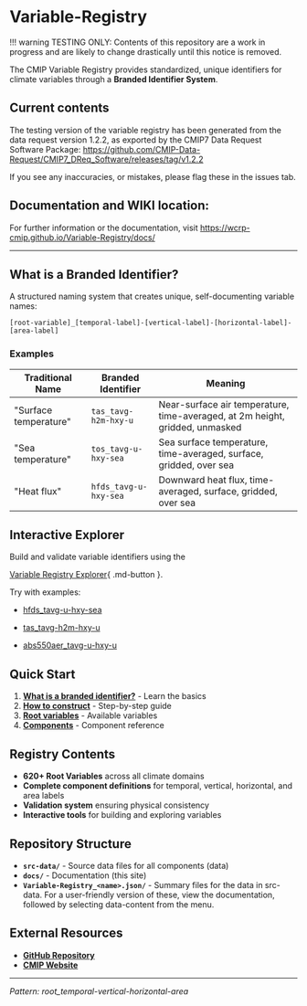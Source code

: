 # Variable-Registry
!!! warning TESTING ONLY: 
    Contents of this repository are a work in progress and are likely to change drastically until this notice is removed. 

The CMIP Variable Registry provides standardized, unique identifiers for climate variables through a **Branded Identifier System**.


## Current contents
The testing version of the variable registry has been generated from the data request version 1.2.2, as exported by the CMIP7 Data Request Software Package: https://github.com/CMIP-Data-Request/CMIP7_DReq_Software/releases/tag/v1.2.2

If you see any inaccuracies, or mistakes, please flag these in the issues tab. 

## Documentation and WIKI location:
For further information or the documentation, visit https://wcrp-cmip.github.io/Variable-Registry/docs/

--- 


## What is a Branded Identifier?

A structured naming system that creates unique, self-documenting variable names:

```
[root-variable]_[temporal-label]-[vertical-label]-[horizontal-label]-[area-label]
```

### Examples

| Traditional Name | Branded Identifier | Meaning |
|------------------|-------------------|---------|
| "Surface temperature" | `tas_tavg-h2m-hxy-u` | Near-surface air temperature, time-averaged, at 2m height, gridded, unmasked |
| "Sea temperature" | `tos_tavg-u-hxy-sea` | Sea surface temperature, time-averaged, surface, gridded, over sea |
| "Heat flux" | `hfds_tavg-u-hxy-sea` | Downward heat flux, time-averaged, surface, gridded, over sea |

## Interactive Explorer

Build and validate variable identifiers using the 

[Variable Registry Explorer](https://wcrp-cmip.github.io/Variable-Registry/docs/variable-builder.html){ .md-button }.



Try with examples:

- [hfds_tavg-u-hxy-sea](https://wcrp-cmip.github.io/Variable-Registry/docs/variable-builder.html?branding=hfds_tavg-u-hxy-sea)

- [tas_tavg-h2m-hxy-u](https://wcrp-cmip.github.io/Variable-Registry/docs/variable-builder.html?branding=tas_tavg-h2m-hxy-u)

- [abs550aer_tavg-u-hxy-u](https://wcrp-cmip.github.io/Variable-Registry/docs/variable-builder.html?branding=abs550aer_tavg-u-hxy-u)

## Quick Start

1. **[What is a branded identifier?](https://wcrp-cmip.github.io/Variable-Registry/docs/branded-identifier/01-what-is-branded-identifier/)** - Learn the basics
2. **[How to construct](https://wcrp-cmip.github.io/Variable-Registry/docs/branded-identifier/02_How%20to%20Construct/01_general_structure/)** - Step-by-step guide  
3. **[Root variables](https://wcrp-cmip.github.io/Variable-Registry/docs/branded-identifier/04_root-variables/01_what_is_a_root_variable/)** - Available variables
4. **[Components](https://wcrp-cmip.github.io/Variable-Registry/docs/branded-identifier/05_what_are_the_components/)** - Component reference

## Registry Contents

- **620+ Root Variables** across all climate domains
- **Complete component definitions** for temporal, vertical, horizontal, and area labels
- **Validation system** ensuring physical consistency
- **Interactive tools** for building and exploring variables

## Repository Structure

- **`src-data/`** - Source data files for all components (data)
- **`docs/`** - Documentation (this site) 
- **`Variable-Registry_<name>.json/`** - Summary files for the data in src-data. For a user-friendly version of these, view the documentation, followed by selecting data-content from the menu. 

## External Resources

- **[GitHub Repository](https://github.com/WCRP-CMIP/Variable-Registry)**
- **[CMIP Website](https://www.wcrp-cmip.org)**

---

*Pattern: root_temporal-vertical-horizontal-area*

